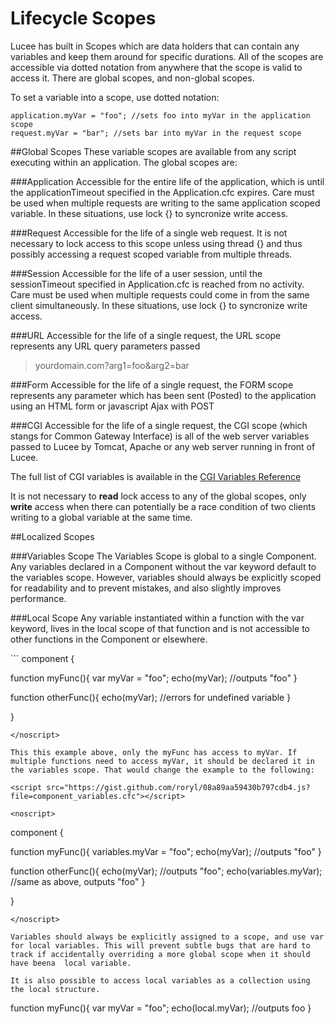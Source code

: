 # Lifecycle Scopes

Lucee has built in Scopes which are data holders that can contain any variables and keep them around for specific durations. All of the scopes are accessible via dotted notation from anywhere that the scope is valid to access it. There are global scopes, and non-global scopes. 

To set a variable into a scope, use dotted notation:

```
application.myVar = "foo"; //sets foo into myVar in the application scope
request.myVar = "bar"; //sets bar into myVar in the request scope
```

##Global Scopes
These variable scopes are available from any script executing within an application. The global scopes are:

###Application
Accessible for the entire life of the application, which is until the applicationTimeout specified in the Application.cfc expires. Care must be used when multiple requests are writing to the same application scoped variable. In these situations, use lock {} to syncronize write access. 

###Request
Accessible for the life of a single web request. It is not necessary to lock access to this scope unless using thread {} and thus possibly accessing a request scoped variable from multiple threads. 

###Session
Accessible for the life of a user session, until the sessionTimeout specified in Application.cfc is reached from no activity. Care must be used when multiple requests could come in from the same client simultaneously. In these situations, use lock {} to syncronize write access. 

###URL
Accessible for the life of a single request, the URL scope represents any URL query parameters passed
> yourdomain.com?arg1=foo&arg2=bar

###Form
Accessible for the life of a single request, the FORM scope represents any parameter which has been sent (Posted) to the application using an HTML form or javascript Ajax with POST

###CGI
Accessible for the life of a single request, the CGI scope (which stangs for Common Gateway Interface) is all of the web server variables passed to Lucee by Tomcat, Apache or any web server running in front of Lucee.

The full list of CGI variables is available in the [CGI Variables Reference](https://rorylaitila.gitbooks.io/lucee/content/cgi_variables.html)

It is not necessary to **read** lock access to any of the global scopes, only **write** access when there can potentially be a race condition of two clients writing to a global variable at the same time.


##Localized Scopes

###Variables Scope
The Variables Scope is global to a single Component. Any variables declared in a Component without the var keyword default to the variables scope. However, variables should always be explicitly scoped for readability and to prevent mistakes, and also slightly improves performance.

###Local Scope
Any variable instantiated within a function with the var keyword, lives in the local scope of that function and is not accessible to other functions in the Component or elsewhere. 

<script src="https://gist.github.com/roryl/08a89aa59430b797cdb4.js?file=component_local.cfc"></script>

<noscript>
```
component {

  function myFunc(){
    var myVar = "foo";
    echo(myVar); //outputs "foo"
  }
  
  function otherFunc(){
    echo(myVar); //errors for undefined variable
  }
  
}
```
</noscript>

This this example above, only the myFunc has access to myVar. If multiple functions need to access myVar, it should be declared it in the variables scope. That would change the example to the following:

<script src="https://gist.github.com/roryl/08a89aa59430b797cdb4.js?file=component_variables.cfc"></script>

<noscript>
```
component {

  function myFunc(){
    variables.myVar = "foo";
    echo(myVar); //outputs "foo"
  }
  
  function otherFunc(){
    echo(myVar); //outputs "foo";
    echo(variables.myVar); //same as above, outputs "foo"
  }
  
}
```
</noscript>

Variables should always be explicitly assigned to a scope, and use var for local variables. This will prevent subtle bugs that are hard to track if accidentally overriding a more global scope when it should have beena  local variable.

It is also possible to access local variables as a collection using the local structure. 
```
function myFunc(){
  var myVar = "foo";
  echo(local.myVar); //outputs foo
}

```

